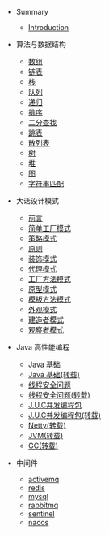 * Summary

    * [Introduction](readme.md)

* 算法与数据结构

  * [数组](algo/array.md)
  * [链表](algo/linked.md)
  * [栈](algo/stack.md)
  * [队列](algo/queue.md)
  * [递归](algo/recursive.md)
  * [排序](algo/sort.md)
  * [二分查找](algo/binarysearch.md)
  * [跳表](algo/skiplist.md)
  * [散列表](algo/hashtable.md)
  * [树](algo/tree.md)
  * [堆](algo/heap.md)
  * [图](algo/graph.md)
  * [字符串匹配](algo/stringmatch.md)

* 大话设计模式

  * [前言](designpatterns/readme.md)
  * [简单工厂模式](designpatterns/simplefactory/readme.md)
  * [策略模式](designpatterns/strategy/readme.md)
  * [原则](designpatterns/duties/readme.md)
  * [装饰模式](designpatterns/decorator/readme.md)
  * [代理模式](designpatterns/proxy/readme.md)
  * [工厂方法模式](designpatterns/factory/readme.md)
  * [原型模式](designpatterns/prototype/readme.md)
  * [模板方法模式](designpatterns/template/readme.md)
  * [外观模式](designpatterns/facade/readme.md)
  * [建造者模式](designpatterns/builder/readme.md)
  * [观察者模式](designpatterns/observer/readme.md)



* Java 高性能编程

  * [Java 基础](highperformance/java.md)
  * [Java 基础(转载)](highperformance/java-basis/readme.md)
  * [线程安全问题](highperformance/threadsafe.md)
  * [线程安全问题(转载)](highperformance/thread-safe/readme.md)
  * [J.U.C并发编程包](highperformance/juc.md)
  * [J.U.C并发编程包(转载)](highperformance/juc/readme.md)
  * [Netty(转载)](highperformance/netty/readme.md)
  * [JVM(转载)](highperformance/jvm-performance/readme.md)
  * [GC(转载)](highperformance/gc/readme.md)

* 中间件

  + [activemq](middleware/activemq/readme.md)
  + [redis](middleware/redis/readme.md)
  + [mysql](middleware/mysql/mysql.md)
  + [rabbitmq](middleware/rabbitmq/rabbitmq.md)
  + [sentinel](middleware/sentinel.md)
  + [nacos](middleware/nacos.md)

